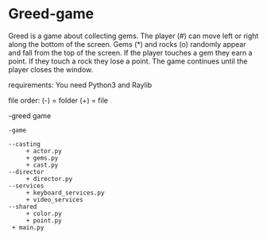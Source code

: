 # Greed-game

Greed is a game about collecting gems. The player (#) can move left or right along the bottom of the screen.
Gems (*) and rocks (o) randomly appear and fall from the top of the screen.
If the player touches a gem they earn a point. If they touch a rock they lose a point.
The game continues until the player closes the window.

requirements: You need Python3 and Raylib 

file order: (-) = folder  (+) = file

-greed game

    -game
    
	--casting
	     + actor.py
	     + gems.py
	     + cast.py
	--director
	     + director.py
	--services
	     + keyboard_services.py
	     + video_services
	--shared
	     + color.py
	     + point.py
	 + main.py
